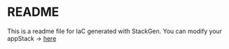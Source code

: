 # README
This is a readme file for IaC generated with StackGen.
You can modify your appStack -> [here](http://main.dev.stackgen.com/appstacks/7b42c2a7-0b37-4e35-8806-13fd4fc3af9e)
